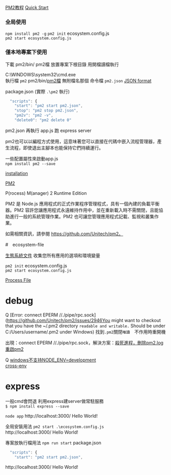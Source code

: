 [PM2教程](https://pm2.io/doc/zh/runtime/guide/ecosystem-file/) 
[Quick Start](http://pm2.keymetrics.io/docs/usage/quick-start/)  

### 全局使用   

`npm install pm2 -g` 
`pm2 init`  ecosystem.config.js  
`pm2 start ecosystem.config.js` 

### 僅本地專案下使用

下載 pm2/bin/ pm2檔  放置專案下根目錄  用開檔讀檔執行
 
C:\WINDOWS\system32\cmd.exe  
執行檔 `pm2`  pm2/bin/[pm2檔](https://github.com/Unitech/pm2/tree/master/bin) 無附檔名那個 
命令檔 `pm2.json` [JSON format](http://pm2.keymetrics.io/docs/usage/application-declaration/)

package.json (實際 `.\pm2` 執行) 
```js
  "scripts": {
    "start": "pm2 start pm2.json",
    "stop": "pm2 stop pm2.json",
    "pm2v": "pm2 -v",
    "delete0": "pm2 delete 0"
```
pm2.json 再執行 app.js 跑 express server 


pm2也可以以編程方式使用，這意味著您可以直接在代碼中嵌入流程管理器，產生流程，即使退出主腳本也能保持它們持續運行。

一些配置屬性來啟動app.js  
`npm install pm2 --save`    

[installation](http://pm2.keymetrics.io/docs/usage/quick-start/#installation)  

[PM2](https://expressjs.com/zh-tw/advanced/pm.html#pm2)  

P(rocess) M(anager) 2 Runtime Edition   

PM2 是 Node.js 應用程式的正式作業程序管理程式，具有一個內建的負載平衡器。PM2 容許您讓應用程式永遠維持作用中，並在重新載入時不需關閉，且能協助進行一般的系統管理作業。PM2 也可讓您管理應用程式記載、監視和叢集作業。  

如需相關資訊，請參閱 https://github.com/Unitech/pm2。


#　ecosystem-file

[生態系統文件](https://pm2.io/doc/zh/runtime/guide/ecosystem-file/) 收集您所有應用的選項和環境變量  

`pm2 init`  ecosystem.config.js  
`pm2 start ecosystem.config.js`  

[Process File](http://pm2.keymetrics.io/docs/usage/application-declaration/)  

# debug

Q [Error: connect EPERM //./pipe/rpc.sock](https://github.com/Unitech/pm2/issues/2946You might want to checkout that you have the ~/.pm2 directory `readable and writable.` Should be under C:/Users/username/.pm2 under Windows) 
找到`.pm2`關閉`唯讀`　不作用時重開機

出現：connect EPERM //./pipe/rpc.sock，解決方案：[殺死進程，刪除pm2.log 重啟pm2](https://www.cnblogs.com/loveclumsybaby/p/10612749.html)  

Q [windows不支持NODE_ENV=development](https://segmentfault.com/a/1190000005811347)  
[cross-env](https://www.npmjs.com/package/cross-env)  

# express

一般cmd會閃退 利用express建server做常駐服務  
`$ npm install express --save` 

`node app`
http://localhost:3000/ Hello World!   

全局安裝用法 `pm2 start .\ecosystem.config.js`  
http://localhost:3000/ Hello World!  

專案放執行檔用法 `npm run start`
package.json
```js
  "scripts": {
    "start": "pm2 start pm2.json",
```
http://localhost:3000/ Hello World!  